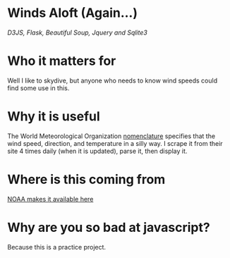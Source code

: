 Winds Aloft (Again...)
======================
*D3JS, Flask, Beautiful Soup, Jquery and Sqlite3*

Who it matters for
==================
Well I like to skydive, but anyone who needs to know wind speeds could find some use in this.

Why it is useful
================
The World Meteorological Organization [nomenclature](http://en.wikipedia.org/wiki/Winds_aloft#Example) specifies that the wind speed, direction, and temperature in a silly way.
I scrape it from their site 4 times daily (when it is updated), parse it, then display it.

Where is this coming from
=========================
[NOAA makes it available here](http://aviationweather.gov/products/nws/winds/?area=chicago&fint=06)

Why are you so bad at javascript?
=================================
Because this is a practice project.
